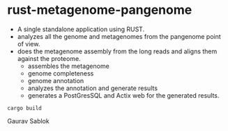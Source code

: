 # rust-metagenome-pangenome
- A single standalone application using RUST.
- analyzes all the genome and metagenomes from the pangenome point of view.
- does the metagenome assembly from the long reads and aligns them against the proteome. 
  - assembles the metagenome
  - genome completeness
  - genome annotation
  - analyzes the annotation and generate results
  - generates a PostGresSQL and Actix web for the generated results. 

```
cargo build 
```
Gaurav Sablok
